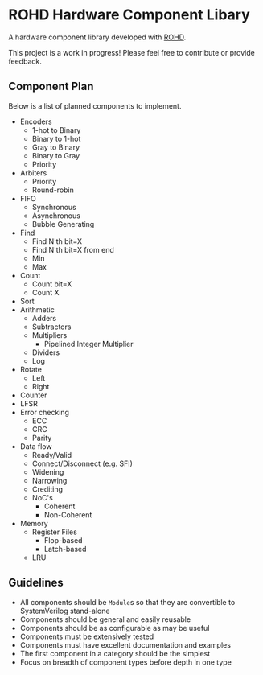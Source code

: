 ROHD Hardware Component Libary
==============================

A hardware component library developed with [ROHD](https://github.com/intel/rohd).

This project is a work in progress!  Please feel free to contribute or provide feedback.

## Component Plan

Below is a list of planned components to implement.

- Encoders
	- 1-hot to Binary
	- Binary to 1-hot
	- Gray to Binary
	- Binary to Gray
	- Priority
- Arbiters
	- Priority
	- Round-robin
- FIFO
	- Synchronous
	- Asynchronous
	- Bubble Generating
- Find
	- Find N'th bit=X
	- Find N'th bit=X from end
	- Min
	- Max
- Count
	- Count bit=X
	- Count X
- Sort
- Arithmetic
	- Adders
	- Subtractors
	- Multipliers
		- Pipelined Integer Multiplier
	- Dividers
	- Log
- Rotate
	- Left
	- Right
- Counter
- LFSR
- Error checking
	- ECC
	- CRC
	- Parity
- Data flow
	- Ready/Valid
	- Connect/Disconnect (e.g. SFI)
	- Widening
	- Narrowing
	- Crediting
	- NoC's
		- Coherent
		- Non-Coherent
- Memory
	- Register Files
		- Flop-based
		- Latch-based
	- LRU

## Guidelines

- All components should be `Module`s so that they are convertible to SystemVerilog stand-alone
- Components should be general and easily reusable
- Components should be as configurable as may be useful
- Components must be extensively tested
- Components must have excellent documentation and examples
- The first component in a category should be the simplest
- Focus on breadth of component types before depth in one type